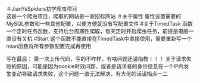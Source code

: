 ＃JianYsSpiders初学爬虫项目  
这是一个爬虫项目，爬取的网站是一家招标网站
＃关于属性
属性设置需要的MySQL参数和一些其他配置，以便方便就没有写配置文件
#关于TimedTask 函数
一个定时任务函数，支持后台周期性爬取，每天定时开启爬虫任务，前提是电脑一直没有关机
#Start
这个函数不能直接在TimedTask中直接使用，需要重新写一个mian函数将所有参数配置完成再使用

写在最后：
第一次上传代码，写的不咋样，有啥问题还请指教！！！
关于请求失败的原因，可能是因为cookie时效问题，或者是请求者的身份信息在一个IP内发生变动导致请求失败，这个问题一直无法解决，有大佬的话请指点一二
